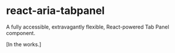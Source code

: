 # react-aria-tabpanel

A fully accessible, extravagantly flexible, React-powered Tab Panel component.

[In the works.]

